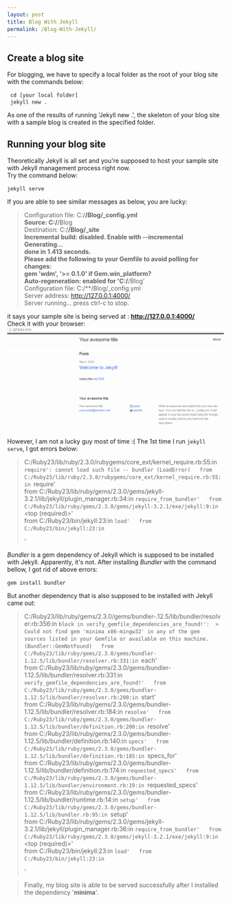 ```yaml
---
layout: post
title: Blog With Jekyll
permalink: /Blog-With-Jekyll/
---
```


## Create a blog site
For blogging, we have to specify a local folder as the root of your blog site with the commands below:  

~~~
 cd [your local folder]   
 jekyll new . 
~~~
  
As one of the results of running 'Jekyll new .', the skeleton of your blog site with a sample blog is created in the specified folder.

## Running your blog site
Theoretically Jekyll is all set and you're supposed to host your sample site with Jekyll management process right now.  
Try the command below:  

~~~
jekyll serve
~~~
  
If you are able to see similar messages as below, you are lucky:  
> Configuration file: C:/**/Blog/_config.yml  
            Source: C:/**/Blog  
       Destination: C:/**/Blog/_site  
> Incremental build: disabled. Enable with --incremental  
      Generating...  
                    done in 1.413 seconds.  
  Please add the following to your Gemfile to avoid polling for changes:  
    gem 'wdm', '>= 0.1.0' if Gem.win_platform?  
> Auto-regeneration: enabled for 'C:/**/Blog'  
> Configuration file: C:/**/Blog/_config.yml  
    Server address: http://127.0.0.1:4000/  
  Server running... press ctrl-c to stop.  

it says your sample site is being served at : **http://127.0.0.1:4000/**  
Check it with your browser:    
![Sample Blog Site in Browser](../images/BrowsingSampleSite.PNG)  

However, I am not a lucky guy most of time :(
The 1st time I run `jekyll serve`, I got errors below:  
> C:/Ruby23/lib/ruby/2.3.0/rubygems/core_ext/kernel_require.rb:55:in `require': cannot load such file -- bundler (LoadError)  
        from C:/Ruby23/lib/ruby/2.3.0/rubygems/core_ext/kernel_require.rb:55:in `require'  
        from C:/Ruby23/lib/ruby/gems/2.3.0/gems/jekyll-3.2.1/lib/jekyll/plugin_manager.rb:34:in `require_from_bundler'  
        from C:/Ruby23/lib/ruby/gems/2.3.0/gems/jekyll-3.2.1/exe/jekyll:9:in `<top (required)>'  
        from C:/Ruby23/bin/jekyll:23:in `load'  
        from C:/Ruby23/bin/jekyll:23:in `<main>'  

*Bundler* is a gem dependency of Jekyll which is supposed to be installed with Jekyll. Apparently, it's not. After installing *Bundler* with the command bellow, I got rid of above errors:  
~~~
gem install bundler  
~~~
   
But another dependency that is also supposed to be installed with Jekyll came out:  
> C:/Ruby23/lib/ruby/gems/2.3.0/gems/bundler-.12.5/lib/bundler/resolver.rb:356:in `block in verify_gemfile_dependencies_are_found!':  > Could not find gem 'minima x86-mingw32' in any of the gem sources listed in your Gemfile or available on this machine.(Bundler::GemNotFound)  
        from C:/Ruby23/lib/ruby/gems/2.3.0/gems/bundler-1.12.5/lib/bundler/resolver.rb:331:in `each'  
        from C:/Ruby23/lib/ruby/gems/2.3.0/gems/bundler-1.12.5/lib/bundler/resolver.rb:331:in `verify_gemfile_dependencies_are_found!'  
        from C:/Ruby23/lib/ruby/gems/2.3.0/gems/bundler-1.12.5/lib/bundler/resolver.rb:200:in `start'  
        from C:/Ruby23/lib/ruby/gems/2.3.0/gems/bundler-1.12.5/lib/bundler/resolver.rb:184:in `resolve'  
        from C:/Ruby23/lib/ruby/gems/2.3.0/gems/bundler-1.12.5/lib/bundler/definition.rb:200:in `resolve'  
        from C:/Ruby23/lib/ruby/gems/2.3.0/gems/bundler-1.12.5/lib/bundler/definition.rb:140:in `specs'  
        from C:/Ruby23/lib/ruby/gems/2.3.0/gems/bundler-1.12.5/lib/bundler/definition.rb:185:in `specs_for'  
        from C:/Ruby23/lib/ruby/gems/2.3.0/gems/bundler-1.12.5/lib/bundler/definition.rb:174:in `requested_specs'  
        from C:/Ruby23/lib/ruby/gems/2.3.0/gems/bundler-1.12.5/lib/bundler/environment.rb:19:in `requested_specs'  
        from C:/Ruby23/lib/ruby/gems/2.3.0/gems/bundler-1.12.5/lib/bundler/runtime.rb:14:in `setup'  
        from C:/Ruby23/lib/ruby/gems/2.3.0/gems/bundler-1.12.5/lib/bundler.rb:95:in `setup'  
        from C:/Ruby23/lib/ruby/gems/2.3.0/gems/jekyll-3.2.1/lib/jekyll/plugin_manager.rb:36:in `require_from_bundler'  
        from C:/Ruby23/lib/ruby/gems/2.3.0/gems/jekyll-3.2.1/exe/jekyll:9:in `<top (required)>'  
        from C:/Ruby23/bin/jekyll:23:in `load'  
        from C:/Ruby23/bin/jekyll:23:in `<main>'  

> Finally, my blog site is able to be served successfully after I installed the dependency '**minima**'.

